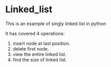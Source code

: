# Linked_list

This is an example of singly linked list in python

It has covered 4 operations:
  1. insert node at last position.
  2. delete first node.
  3. view the entire linked list.
  4. find the size of linked list.
